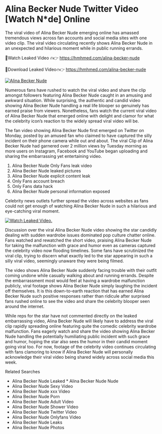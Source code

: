 ﻿# Alina Becker Nude Twitter Video [Watch N*de] Online

The viral video of ﻿Alina Becker Nude emerging online has amassed tremendous views across fan accounts and social media sites with one video clip. The viral video circulating recently shows ﻿Alina Becker Nude in an unexpected and hilarious moment while in public running errands. 

🔴Watch Leaked Video 🔥👉  https://hmhmed.com/alina-becker-nude 

🔴Download Leaked Video🔥👉  https://hmhmed.com/alina-becker-nude 

[![Alina Becker Nude](https://i.imgur.com/dJHk4Zq.gif)](https://hmhmed.com/alina-becker-nude)

Numerous fans have rushed to watch the viral video and share the clip amongst followers featuring ﻿Alina Becker Nude caught in an amusing and awkward situation. While surprising, the authentic and candid video showing ﻿Alina Becker Nude handling a real life blooper so genuinely has earned praise from viewers. Nonetheless, fans watch the current viral video of ﻿Alina Becker Nude that emerged online with delight and clamor for what the celebrity icon’s reaction to the widely spread viral video will be.

The fan video showing ﻿Alina Becker Nude first emerged on Twitter on Monday, posted by an amused fan who claimed to have captured the silly incident on their phone camera while out and about. The viral Clip of ﻿Alina Becker Nude had garnered over 2 million views by Tuesday morning as more users on Instagram, Facebook and YouTube began uploading and sharing the embarrassing yet entertaining video. 

1. ﻿Alina Becker Nude Only Fans leak video
2. ﻿Alina Becker Nude leaked pictures
3. ﻿Alina Becker Nude explicit content leak
4. Only Fans account breach
5. Only Fans data hack
6. ﻿Alina Becker Nude personal information exposed

Celebrity news outlets further spread the video across websites as fans could not get enough of watching ﻿Alina Becker Nude in such a hilarious and eye-catching viral moment. 

[![Watch Leaked Video.](https://miro.medium.com/v2/resize:fit:828/format:webp/1*cilzJN44JGOrTw9NJCrNHA.gif "Watch Leaked Video")](https://hmhmed.com/alina-becker-nude)

Discussion over the viral ﻿Alina Becker Nude video showing the star candidly dealing with sudden wardrobe issues dominated pop culture chatter online. Fans watched and rewatched the short video, praising ﻿Alina Becker Nude for taking the malfunction with grace and humor even as cameras captured the celebrity video now flooding timelines. Some fans have scrutinized the viral clip, trying to discern what exactly led to the star appearing in such a silly viral video, seemingly unaware they were being filmed.

The video shows ﻿Alina Becker Nude suddenly facing trouble with their outfit coming undone while casually walking about and running errands. Despite the embarrassment most would feel at having a wardrobe malfunction publicly, viral footage shows ﻿Alina Becker Nude simply laughing the incident off themselves. It is this down-to-earth reaction that has earned ﻿Alina Becker Nude such positive responses rather than ridicule after surprised fans rushed online to see the video and share the celebrity blooper seen around the internet.  

While reps for the star have not commented directly on the leaked embarrassing video, ﻿Alina Becker Nude will likely have to address the viral clip rapidly spreading online featuring quite the comedic celebrity wardrobe malfunction. Fans eagerly watch and share the video showing ﻿Alina Becker Nude handling the potentially humiliating public incident with such grace and humor, hoping the star also sees the humor in their candid moment going viral too. For now, footage of the celebrity video continues circulating with fans clamoring to know if ﻿Alina Becker Nude will personally acknowledge their viral video being shared widely across social media this week.

Related Searches
* ﻿Alina Becker Nude Leaked
﻿* Alina Becker Nude Nude
* ﻿Alina Becker Nude Sexy Video
* ﻿Alina Becker Nude xxx Video
* ﻿Alina Becker Nude Porn
* ﻿Alina Becker Nude Adult Video
* ﻿Alina Becker Nude Shower Video
* ﻿Alina Becker Nude Twitter Video
* ﻿Alina Becker Nude Onlyfans Video
* ﻿Alina Becker Nude Leaks
* ﻿Alina Becker Nude Photos